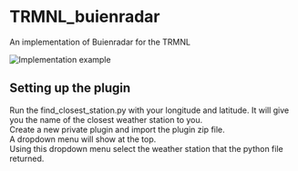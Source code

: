 # TRMNL_buienradar
An implementation of Buienradar for the TRMNL

![Implementation example](https://github.com/user-attachments/assets/dcdee906-4b33-40bc-bcc2-3c7c47f7f5dc)

## Setting up the plugin
Run the find_closest_station.py with your longitude and latitude. It will give you the name of the closest weather station to you.  
Create a new private plugin and import the plugin zip file.  
A dropdown menu will show at the top.  
Using this dropdown menu select the weather station that the python file returned.  
